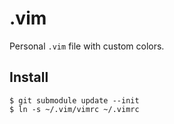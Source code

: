 .vim
====

Personal `.vim` file with custom colors.

Install
-------

```
$ git submodule update --init
$ ln -s ~/.vim/vimrc ~/.vimrc
```
